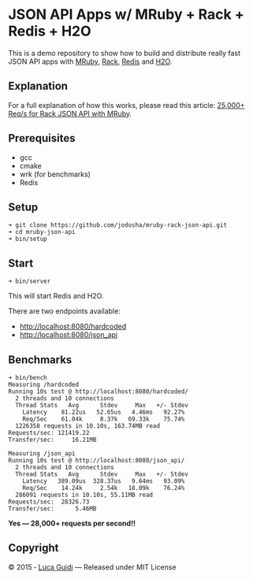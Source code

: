 # JSON API Apps w/ MRuby + Rack + Redis + H2O

This is a demo repository to show how to build and distribute really fast JSON API apps with [MRuby](http://mruby.org), [Rack](http://rack.github.io/), [Redis](http://redis.io) and [H2O](https://h2o.examp1e.net/).

## Explanation

For a full explanation of how this works, please read this article: [25,000+ Req/s for Rack JSON API with MRuby](http://lucaguidi.com/2015/12/09/25000-requests-per-second-for-rack-json-api-with-mruby.html).

## Prerequisites

  * gcc
  * cmake
  * wrk (for benchmarks)
  * Redis

## Setup

```shell
➜ git clone https://github.com/jodosha/mruby-rack-json-api.git
➜ cd mruby-json-api
➜ bin/setup
```

## Start

```shell
➜ bin/server
```

This will start Redis and H2O.

There are two endpoints available:

  * [http://localhost:8080/hardcoded](http://localhost:8080/hardcoded)
  * [http://localhost:8080/json_api](http://localhost:8080/json_api)

## Benchmarks

```shell
➜ bin/bench
Measuring /hardcoded
Running 10s test @ http://localhost:8080/hardcoded/
  2 threads and 10 connections
  Thread Stats   Avg      Stdev     Max   +/- Stdev
    Latency    81.22us   52.65us   4.46ms   92.27%
    Req/Sec    61.04k     8.37k   69.33k    75.74%
  1226358 requests in 10.10s, 163.74MB read
Requests/sec: 121419.22
Transfer/sec:     16.21MB

Measuring /json_api
Running 10s test @ http://localhost:8080/json_api/
  2 threads and 10 connections
  Thread Stats   Avg      Stdev     Max   +/- Stdev
    Latency   389.09us  328.37us   9.64ms   93.09%
    Req/Sec    14.24k     2.54k   18.09k    76.24%
  286091 requests in 10.10s, 55.11MB read
Requests/sec:  28326.73
Transfer/sec:      5.46MB
```

**Yes &mdash; 28,000+ requests per second!!**

## Copyright

&copy; 2015 &dash; [Luca Guidi](http://lucaguidi.com) &mdash; Released under MIT License

